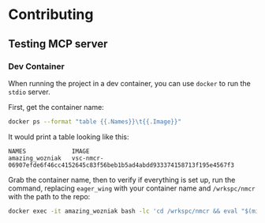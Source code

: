 # Contributing

## Testing MCP server

### Dev Container

When running the project in a dev container, you can use `docker` to run the `stdio` server.

First, get the container name:

```bash
docker ps --format "table {{.Names}}\t{{.Image}}"
```

It would print a table looking like this:

```
NAMES             IMAGE
amazing_wozniak   vsc-nmcr-06907efde6f46cc4152645c83f56beb1b5ad4abdd933374158713f195e4567f3
```

Grab the container name, then to verify if everything is set up, run the command, replacing `eager_wing` with your container name and `/wrkspc/nmcr` with the path to the repo:

```bash
docker exec -it amazing_wozniak bash -lc 'cd /wrkspc/nmcr && eval "$(mise activate bash --shims)" && RUSTFLAGS=-Awarnings cargo run --quiet -- mcp --project ./examples/basic/
```
